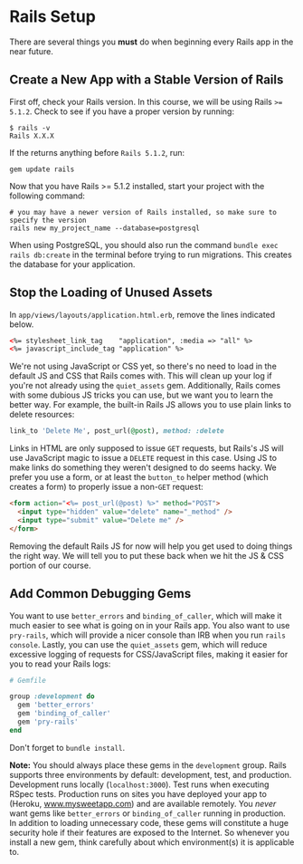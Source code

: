 # Rails Setup

There are several things you **must** do when beginning every Rails app in the near future.

## Create a New App with a Stable Version of Rails

First off, check your Rails version. In this course, we will be using Rails `>= 5.1.2`. Check to see if you have a proper version by running:

```
$ rails -v
Rails X.X.X
```

If the returns anything before `Rails 5.1.2`, run:

```
gem update rails
```

Now that you have Rails >= 5.1.2 installed, start your project with the following command:

```
# you may have a newer version of Rails installed, so make sure to specify the version
rails new my_project_name --database=postgresql
```

When using PostgreSQL, you should also run the command `bundle exec rails db:create` in the terminal before trying to run migrations.  This creates the database for your application.

[setting-up-postgresql]: ../../sql/readings/first-rails-project.md#postgres

## Stop the Loading of Unused Assets

In `app/views/layouts/application.html.erb`, remove the lines indicated below.

```html
<%= stylesheet_link_tag    "application", :media => "all" %>
<%= javascript_include_tag "application" %>
```

We're not using JavaScript or CSS yet, so there's no need to load in the default JS and CSS that Rails comes with. This will clean up your log if you're not already using the `quiet_assets` gem. Additionally, Rails comes with some dubious JS tricks you can use, but we want you to learn the better way. For example, the built-in Rails JS allows you to use plain links to delete resources:

```ruby
link_to 'Delete Me', post_url(@post), method: :delete
```

Links in HTML are only supposed to issue `GET` requests, but Rails's JS will use JavaScript magic to issue a `DELETE` request in this case. Using JS to make links do something they weren't designed to do seems hacky. We prefer you use a form, or at least the `button_to` helper method (which creates a form) to properly issue a non-`GET` request:

```html
<form action="<%= post_url(@post) %>" method="POST">
  <input type="hidden" value="delete" name="_method" />
  <input type="submit" value="Delete me" />
</form>
```

Removing the default Rails JS for now will help you get used to doing things the right way. We will tell you to put these back when we hit the JS & CSS portion of our course.

## Add Common Debugging Gems

You want to use `better_errors` and `binding_of_caller`, which will make it much easier to see what is going on in your Rails app. You also want to use `pry-rails`, which will provide a nicer console than IRB when you run `rails console`. Lastly, you can use the `quiet_assets` gem, which will reduce excessive logging of requests for CSS/JavaScript files, making it easier for you to read your Rails logs:

```ruby
# Gemfile

group :development do
  gem 'better_errors'
  gem 'binding_of_caller'
  gem 'pry-rails'
end
```

Don't forget to `bundle install`.

**Note:** You should always place these gems in the `development` group. Rails supports three environments by default: development, test, and production. Development runs locally (`localhost:3000`). Test runs when executing RSpec tests. Production runs on sites you have deployed your app to (Heroku, www.mysweetapp.com) and are available remotely. You *never* want gems like `better_errors` or `binding_of_caller` running in production. In addition to loading unnecessary code, these gems will constitute a huge security hole if their features are exposed to the Internet. So whenever you install a new gem, think carefully about which environment(s) it is applicable to.
